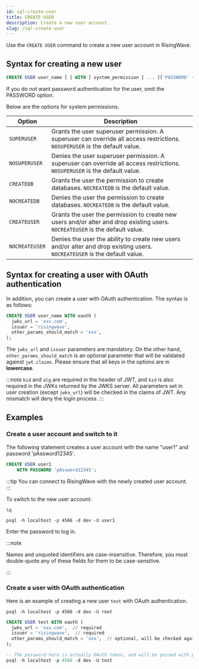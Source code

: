 ```yaml
---
id: sql-create-user
title: CREATE USER
description: Create a new user account.
slug: /sql-create-user
---
```

<head>
  <link rel="canonical" href="https://docs.risingwave.com/docs/current/sql-create-user/" />
</head>

Use the `CREATE USER` command to create a new user account in RisingWave.

## Syntax for creating a new user

```sql
CREATE USER user_name [ [ WITH ] system_permission [ ... ]['PASSWORD' { password | NULL }] ];
```

If you do not want password authentication for the user, omit the PASSWORD option. 

Below are the options for system permissions.

| Option | Description           |
| --------- | --------------------- |
| `SUPERUSER` | Grants the user superuser permission. A superuser can override all access restrictions. `NOSUPERUSER` is the default value. |
| `NOSUPERUSER`| Denies the user superuser permission. A superuser can override all access restrictions. `NOSUPERUSER` is the default value. |
| `CREATEDB`| Grants the user the permission to create databases. `NOCREATEDB` is the default value. |
| `NOCREATEDB`| Denies the user the permission to create databases. `NOCREATEDB` is the default value.|
| `CREATEUSER`| Grants the user the permission to create new users and/or alter and drop existing users. `NOCREATEUSER` is the default value. |
| `NOCREATEUSER` | Denies the user the ability to create new users and/or alter and drop existing users. `NOCREATEUSER` is the default value. |

## Syntax for creating a user with OAuth authentication

In addition, you can create a user with OAuth authentication. The syntax is as follows:

```sql
CREATE USER user_name WITH oauth (
  jwks_url = 'xxx.com',  
  issuer = 'risingwave',
  other_params_should_match = 'xxx', 
);
```

The `jwks_url` and `issuer` parameters are mandatory. On the other hand, `other_params_should_match` is an optional parameter that will be validated against `jwt.claims`. Please ensure that all keys in the options are in **lowercase**.

:::note
`kid` and `alg` are required in the header of JWT, and `kid` is also required in the JWKs returned by the JWKS server. All parameters set in user creation (except `jwks_url`) will be checked in the claims of JWT. Any mismatch will deny the login process.
:::


## Examples

### Create a user account and switch to it

The following statement creates a user account with the name "user1" and password 'pAssword12345'.

```sql
CREATE USER user1 
    WITH PASSWORD 'pAssword12345';
```

:::tip
You can connect to RisingWave with the newly created user account.
:::

To switch to the new user account:

```sql title="Quit current connection."
\q
```

```shell title="Connect and log in with the new account."
psql -h localhost -p 4566 -d dev -U user1
```

Enter the password to log in.

:::note

Names and unquoted identifiers are case-insensitive. Therefore, you must double-quote any of these fields for them to be case-sensitive.

:::

### Create a user with OAuth authentication

Here is an example of creating a new user `test` with OAuth authentication.

```shell title="Connect and log in with the root account."
psql -h localhost -p 4566 -d dev -U root
```

```sql title="Create a new user test with OAuth authentication in psql."
CREATE USER test WITH oauth (
  jwks_url = 'xxx.com',  // required
  issuer = 'risingwave',  // required
  other_params_should_match = 'xxx',  // optional, will be checked against jwt.claims
);
```

```sql title="Connect and log in with the new account."
-- The password here is actually OAuth token, and will be passed with plaintext.
psql -h localhost -p 4566 -d dev -U test
```